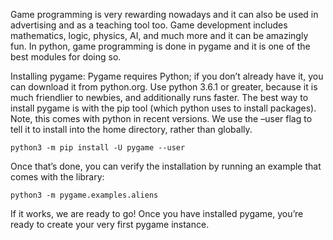 


Game programming is very rewarding nowadays and it can also be used in advertising and as a teaching tool too. Game development includes mathematics, logic, physics, AI, and much more and it can be amazingly fun. In python, game programming is done in pygame and it is one of the best modules for doing so.
 

Installing pygame: 
Pygame requires Python; if you don’t already have it, you can download it from python.org. Use python 3.6.1 or greater, because it is much friendlier to newbies, and additionally runs faster.
The best way to install pygame is with the pip tool (which python uses to install packages). Note, this comes with python in recent versions. We use the –user flag to tell it to install into the home directory, rather than globally. 


```
python3 -m pip install -U pygame --user
```

Once that’s done, you can verify the installation by running an example that comes with the library:
 
```
python3 -m pygame.examples.aliens
```

If it works, we are ready to go!
Once you have installed pygame, you’re ready to create your very first pygame instance. 
